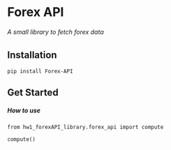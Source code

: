 # Forex API

###### A small library to fetch forex data


## Installation

`pip install Forex-API`


## Get Started

##### How to use
```
from hw1_forexAPI_library.forex_api import compute

compute()
```